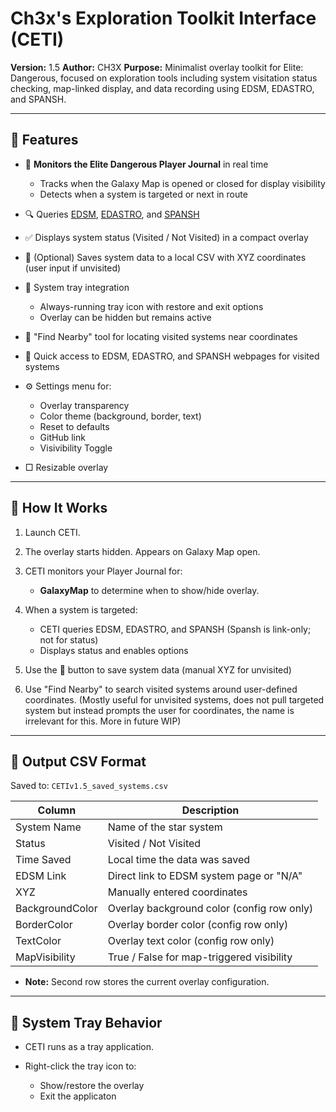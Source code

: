 # Ch3x's Exploration Toolkit Interface (CETI)

**Version:** 1.5
**Author:** CH3X
**Purpose:** Minimalist overlay toolkit for Elite: Dangerous, focused on exploration tools including system visitation status checking, map-linked display, and data recording using EDSM, EDASTRO, and SPANSH.

---

## 🚀 Features

* 📅 **Monitors the Elite Dangerous Player Journal** in real time
  * Tracks when the Galaxy Map is opened or closed for display visibility
  * Detects when a system is targeted or next in route

* 🔍 Queries [EDSM](https://www.edsm.net/), [EDASTRO](https://edastro.com/), and [SPANSH](https://spansh.co.uk)
* ✅ Displays system status (Visited / Not Visited) in a compact overlay
* 📂 (Optional) Saves system data to a local CSV with XYZ coordinates (user input if unvisited)
* 🔐 System tray integration

  * Always-running tray icon with restore and exit options
  * Overlay can be hidden but remains active
* 📁 "Find Nearby" tool for locating visited systems near coordinates
* 🔹 Quick access to EDSM, EDASTRO, and SPANSH webpages for visited systems
* ⚙️ Settings menu for:

  * Overlay transparency
  * Color theme (background, border, text)
  * Reset to defaults
  * GitHub link
  * Visivibility Toggle
* □ Resizable overlay

---

## 💪 How It Works

1. Launch CETI.
2. The overlay starts hidden. Appears on Galaxy Map open.
3. CETI monitors your Player Journal for:

   * **GalaxyMap** to determine when to show/hide overlay.
4. When a system is targeted:

   * CETI queries EDSM, EDASTRO, and SPANSH (Spansh is link-only; not for status)
   * Displays status and enables options
5. Use the 📂 button to save system data (manual XYZ for unvisited)
6. Use "Find Nearby" to search visited systems around user-defined coordinates. (Mostly useful for unvisited systems, does not pull targeted system but instead prompts the user for coordinates, the name is irrelevant for this. More in future WIP)

---

## 📃 Output CSV Format

Saved to: `CETIv1.5_saved_systems.csv`

| Column          | Description                                |
| --------------- | ------------------------------------------ |
| System Name     | Name of the star system                    |
| Status          | Visited / Not Visited                      |
| Time Saved      | Local time the data was saved              |
| EDSM Link       | Direct link to EDSM system page or "N/A"   |
| XYZ             | Manually entered coordinates               |
| BackgroundColor | Overlay background color (config row only) |
| BorderColor     | Overlay border color (config row only)     |
| TextColor       | Overlay text color (config row only)       |
| MapVisibility   | True / False for map-triggered visibility  |

* **Note:** Second row stores the current overlay configuration.

---

## 🚪 System Tray Behavior

* CETI runs as a tray application.
* Right-click the tray icon to:

  * Show/restore the overlay
  * Exit the applicaton
